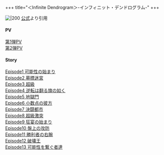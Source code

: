 +++
title="＜Infinite Dendrogram＞-インフィニット・デンドログラム-"
+++

![|200](https://encrypted-tbn0.gstatic.com/images?q=tbn:ANd9GcTd8tyNSt39aw-Ya5mbyD5rgApMNnUzFxmBKg&s)
[公式](https://www.google.com/url?sa=i&url=https%3A%2F%2Fdendro-anime.jp%2F&psig=AOvVaw39umBKllosG6KA-oEnYT5W&ust=1720779363425000&source=images&cd=vfe&opi=89978449&ved=0CBEQjRxqFwoTCKC89-rgnocDFQAAAAAdAAAAABAJ)より引用


#### PV
[第1弾PV](https://youtu.be/kQzpf53SjN8?si=faY6Kha2GXx7KcmV)\
[第2弾PV](https://www.youtube.com/watch?v=ESwp36zs30g)

#### Story
[Episode1 可能性の始まり](https://dendro-anime.jp/story/ep01/)\
[Episode2 墓標迷宮](https://dendro-anime.jp/story/ep02/)\
[Episode3 超級](https://dendro-anime.jp/story/ep03/)\
[Episode4 逆転は翻る旗の如く](https://dendro-anime.jp/story/ep04/)\
[Episode5 地獄門](https://dendro-anime.jp/story/ep05/)\
[Episode6 小数点の彼方](https://dendro-anime.jp/story/ep06/)\
[Episode7 決闘都市](https://dendro-anime.jp/story/ep07/)\
[Episode8 超級激突](https://dendro-anime.jp/story/ep08/)\
[Episode9 狂宴の始まり](https://dendro-anime.jp/story/ep09/)\
[Episode10 盤上の攻防](https://dendro-anime.jp/story/ep10/)\
[Episode11 勝利者の右腕](https://dendro-anime.jp/story/ep11/)\
[Episode12 破壊王](https://dendro-anime.jp/story/ep12/)\
[Episode13 可能性を繋ぐ者達](https://dendro-anime.jp/story/ep13/)

